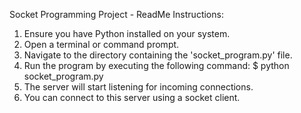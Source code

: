 Socket Programming Project - ReadMe
Instructions:
1. Ensure you have Python installed on your system.
2. Open a terminal or command prompt.
3. Navigate to the directory containing the 'socket_program.py' file.
4. Run the program by executing the following command:
   $ python socket_program.py
5. The server will start listening for incoming connections.
6. You can connect to this server using a socket client.
